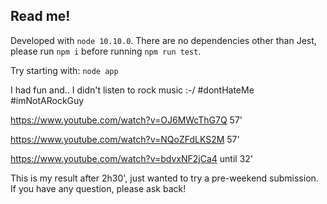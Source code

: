 ## Read me!

Developed with `node 10.10.0`. There are no dependencies other than Jest, please run `npm i` before running `npm run test`.

Try starting with: `node app`

I had fun and.. I didn't listen to rock music :-/ #dontHateMe #imNotARockGuy

https://www.youtube.com/watch?v=OJ6MWcThG7Q 57'

https://www.youtube.com/watch?v=NQoZFdLKS2M 57'

https://www.youtube.com/watch?v=bdvxNF2jCa4 until 32'

This is my result after 2h30', just wanted to try a pre-weekend submission. If you have any question, please ask back!